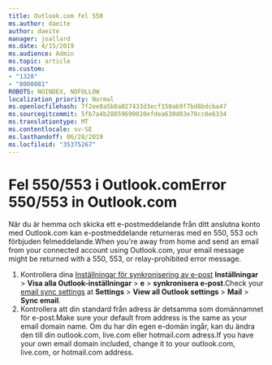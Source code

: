 ```yaml
---
title: Outlook.com fel 550
ms.author: daeite
author: daeite
manager: joallard
ms.date: 4/15/2019
ms.audience: Admin
ms.topic: article
ms.custom:
- "1328"
- "8000081"
ROBOTS: NOINDEX, NOFOLLOW
localization_priority: Normal
ms.openlocfilehash: 7f2ee8a5b8a027433d3ecf150ab9f7bd8bdcba47
ms.sourcegitcommit: 5fb7a4b28859690020efdea630d03e70cc0e6334
ms.translationtype: MT
ms.contentlocale: sv-SE
ms.lasthandoff: 06/28/2019
ms.locfileid: "35375267"
---
```

# <a name="error-550553-in-outlookcom"></a><span data-ttu-id="9e132-102">Fel 550/553 i Outlook.com</span><span class="sxs-lookup"><span data-stu-id="9e132-102">Error 550/553 in Outlook.com</span></span>

<span data-ttu-id="9e132-103">När du är hemma och skicka ett e-postmeddelande från ditt anslutna konto med Outlook.com kan e-postmeddelande returneras med en 550, 553 och förbjuden felmeddelande.</span><span class="sxs-lookup"><span data-stu-id="9e132-103">When you're away from home and send an email from your connected account using Outlook.com, your email message might be returned with a 550, 553, or relay-prohibited error message.</span></span>

1. <span data-ttu-id="9e132-104">Kontrollera dina [Inställningar för synkronisering av e-post](https://go.microsoft.com/fwlink/?linkid=2031283) **Inställningar** > **Visa alla Outlook-inställningar** > **e** > **synkronisera e-post**.</span><span class="sxs-lookup"><span data-stu-id="9e132-104">Check your [email sync settings](https://go.microsoft.com/fwlink/?linkid=2031283) at **Settings** > **View all Outlook settings** > **Mail** > **Sync email**.</span></span>
1. <span data-ttu-id="9e132-105">Kontrollera att din standard från adress är detsamma som domännamnet för e-post.</span><span class="sxs-lookup"><span data-stu-id="9e132-105">Make sure your default from address is the same as your email domain name.</span></span> <span data-ttu-id="9e132-106">Om du har din egen e-domän ingår, kan du ändra den till din outlook.com, live.com eller hotmail.com adress.</span><span class="sxs-lookup"><span data-stu-id="9e132-106">If you have your own email domain included, change it to your outlook.com, live.com, or hotmail.com address.</span></span>
